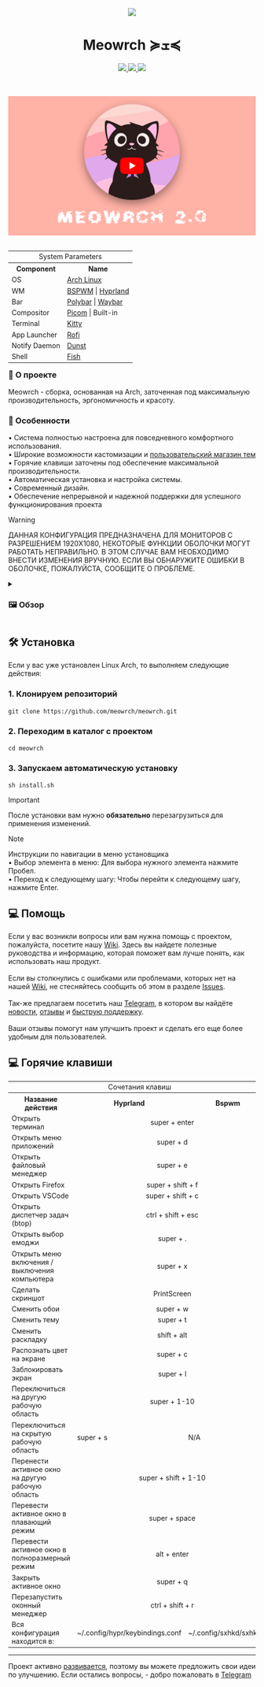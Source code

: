 
<div align="center">
	<img src=".meta/logo.png" width="300px">
	<h1> Meowrch ≽ܫ≼</h1>
	<a href="https://github.com/meowrch/meowrch/stargazers">
		<img src="https://img.shields.io/github/stars/meowrch/meowrch?color=C9CBFF&labelColor=1C2325&style=for-the-badge">
	</a>
	<a href="https://github.com/meowrch/meowrch/issues">
		<img src="https://img.shields.io/github/issues/meowrch/meowrch?color=ffb29b&labelColor=1C2325&style=for-the-badge">
	</a>
	<a href="./LICENSE">
		<img src="https://img.shields.io/github/license/meowrch/meowrch?color=FCA2AA&labelColor=1C2325&style=for-the-badge">
	</a>
	<br>
</div>

<br>
<br>

<a href="https://youtu.be/KdGPDF4p5CA"><img src=".meta/assets/video-preview-youtube.png"></a>

<!-- INFORMATION -->
<table align="right">
	<tr>
	    <td colspan="2" align="center">System Parameters</td>
	</tr>
	<tr>
	    <th>Component</th>
	    <th>Name</th>
	</tr>
	<tr>
	    <td>OS</td>
	    <td><a href="https://archlinux.org/">Arch Linux</a></td>
	</tr>
	<tr>
	    <td>WM</td>
	    <td><a href="https://github.com/baskerville/bspwm">BSPWM</a> | <a href="https://hyprland.org/">Hyprland</a></td>
	</tr>
	<tr>
	    <td>Bar</td>
	    <td><a href="https://github.com/polybar/polybar">Polybar</a> | <a href="https://github.com/Alexays/Waybar">Waybar</a></td>
	</tr>
	<tr>
	    <td>Compositor</td>
	    <td><a href="https://github.com/yshui/picom">Picom</a> | Built-in</td>
	</tr>
	<tr>
	    <td>Terminal</td>
	    <td><a href="https://github.com/kovidgoyal/kitty">Kitty</a></td>
	</tr>
	<tr>
	    <td>App Launcher</td>
	    <td><a href="https://github.com/davatorium/rofi">Rofi</a></td>
	</tr>
	<tr>
	    <td>Notify Daemon</td>
	    <td><a href="https://github.com/dunst-project/dunst">Dunst</a></td>
	</tr>
	<tr>
	    <td>Shell</td>
	    <td><a href="https://github.com/fish-shell/fish-shell">Fish</a></td>
	</tr>
</table>
<div align="left">
	<h3> 📝 О проекте</h2> 
	<p>
	Meowrch - сборка, основанная на Arch, заточенная под максимальную производительность, эргономичность и красоту.
	</p>
	<h3>🚀 Особенности</h2>
	<p>
	• Система полностью настроена для повседневного комфортного использования.<br>
	• Широкие возможности кастомизации и <a href="https://github.com/meowrch/meowrch-themes">пользовательский магазин тем</a><br>
	• Горячие клавиши заточены под обеспечение максимальной производительности.<br>
	• Автоматическая установка и настройка системы. <br>
	• Современный дизайн. <br>
	• Обеспечение непрерывной и надежной поддержки для успешного функционирования проекта<br>
	</p>
</div>

> [!WARNING]
> ДАННАЯ КОНФИГУРАЦИЯ ПРЕДНАЗНАЧЕНА ДЛЯ МОНИТОРОВ С РАЗРЕШЕНИЕМ 1920X1080,
> НЕКОТОРЫЕ ФУНКЦИИ ОБОЛОЧКИ МОГУТ РАБОТАТЬ НЕПРАВИЛЬНО.
> В ЭТОМ СЛУЧАЕ ВАМ НЕОБХОДИМО ВНЕСТИ ИЗМЕНЕНИЯ ВРУЧНУЮ.
> ЕСЛИ ВЫ ОБНАРУЖИТЕ ОШИБКИ В ОБОЛОЧКЕ, ПОЖАЛУЙСТА, СООБЩИТЕ О ПРОБЛЕМЕ.

<!-- IMAGES -->
<details close> <summary><h3>🖼️ Обзор</h3></summary>
	<img src=".meta/assets/1.png">
	<img src=".meta/assets/2.png">
	<img src=".meta/assets/3.png">
	<img src=".meta/assets/4.png">
	<img src=".meta/assets/5.png">
	<img src=".meta/assets/6.png">
	<img src=".meta/assets/7.png">
</details>

<!-- INSTALLATION -->
## 🛠 Установка
Если у вас уже установлен Linux Arch, то выполняем следующие действия:
### 1. Клонируем репозиторий
```
git clone https://github.com/meowrch/meowrch.git
```
### 2. Переходим в каталог с проектом
```
cd meowrch
```
### 3. Запускаем автоматическую установку
```
sh install.sh
```

> [!important]
> После установки вам нужно **обязательно** перезагрузиться для применения изменений.


> [!note]
> Инструкции по навигации в меню установщика \
> • Выбор элемента в меню: Для выбора нужного элемента нажмите Пробел. \
> • Переход к следующему шагу: Чтобы перейти к следующему шагу, нажмите Enter.

<h2>💻 Помощь</h2>
Если у вас возникли вопросы или вам нужна помощь с проектом, пожалуйста, посетите нашу <a href="https://github.com/meowrch/meowrch/wiki">Wiki</a>. Здесь вы найдете полезные руководства и информацию, которая поможет вам лучше понять, как использовать наш продукт.<br><br>
Если вы столкнулись с ошибками или проблемами, которых нет на нашей <a href="https://github.com/meowrch/meowrch/wiki">Wiki</a>, не стесняйтесь сообщить об этом в разделе <a href="https://github.com/meowrch/meowrch/issues">Issues</a>. 
<br><br>
Так-же предлагаем посетить наш <a href="https://t.me/meowrch">Telegram</a>, в котором вы найдёте <a href="https://t.me/meowrch/9">новости</a>, <a href="https://t.me/meowrch/22">отзывы</a> и <a href="https://t.me/meowrch/7">быструю поддержку</a>.
<br><br>
Ваши отзывы помогут нам улучшить проект и сделать его еще более удобным для пользователей.


<h2>💻 Горячие клавиши</h2>
<table align="center">
	<tr>
		<td colspan="3" align="center">Сочетания клавиш</td>
	</tr>
    <tr>
        <th>Название действия</th>
        <th>Hyprland</th>
		<th>Bspwm</th>
    </tr>
	<tr>
        <td>Открыть терминал</td>
		<td colspan="2" align="center">super + enter</td>
    </tr>
    <tr>
        <td>Открыть меню приложений</td>
		<td colspan="2" align="center">super + d</td>
    </tr>
	<tr>
        <td>Открыть файловый менеджер</td>
		<td colspan="2" align="center">super + e</td>
    </tr>
	<tr>
        <td>Открыть Firefox</td>
		<td colspan="2" align="center">super + shift + f</td>
    </tr>
	<tr>
        <td>Открыть VSCode</td>
		<td colspan="2" align="center">super + shift + c</td>
    </tr>
	<tr>
        <td>Открыть диспетчер задач (btop)</td>
		<td colspan="2" align="center">ctrl + shift + esc</td>
    </tr>
	<tr>
        <td>Открыть выбор емоджи</td>
		<td colspan="2" align="center">super + .</td>
    </tr>
    <tr>
        <td>Открыть меню включения / выключения компьютера</td>
		<td colspan="2" align="center">super + x</td>
    </tr>
	<tr>
        <td>Сделать скриншот</td>
		<td colspan="2" align="center">PrintScreen</td>
    </tr>
	<tr>
        <td>Сменить обои</td>
		<td colspan="2" align="center">super + w</td>
    </tr>
	<tr>
        <td>Сменить тему</td>
		<td colspan="2" align="center">super + t</td>
    </tr>
	<tr>
        <td>Сменить раскладку</td>
		<td colspan="2" align="center">shift + alt</td>
    </tr>
    <tr>
        <td>Распознать цвет на экране</td>
		<td colspan="2" align="center">super + c</td>
    </tr>
    <tr>
        <td>Заблокировать экран</td>
        <td colspan="2" align="center">super + l</td>
    </tr>
	<tr>
        <td>Переключиться на другую рабочую область</td>
		<td colspan="2" align="center">super + 1-10</td>
    </tr>
	<tr>
        <td>Переключиться на скрытую рабочую область</td>
		<td>super + s</td>
		<td>N/A</td>
    </tr>
    <tr>
        <td>Перенести активное окно на другую рабочую область</td>
		<td colspan="2" align="center">super + shift + 1-10</td>
    </tr>
    <tr>
        <td>Перевести активное окно в плавающий режим</td>
		<td colspan="2" align="center">super + space</td>
    </tr>
	<tr>
        <td>Перевести активное окно в полноразмерный режим</td>
		<td colspan="2" align="center">alt + enter</td>
    </tr>
    <tr>
        <td>Закрыть активное окно</td>
		<td colspan="2" align="center">super + q</td>
    </tr>
    <tr>
        <td>Перезапустить оконный менеджер</td>
		<td colspan="2" align="center">ctrl + shift + r</td>
    </tr>
	<tr>
		<td>Вся конфигурация находится в: </td>
		<td>~/.config/hypr/keybindings.conf</td>
		<td>~/.config/sxhkd/sxhkdrc</td>
	</tr>
</table>

***

Проект активно <a href="https://github.com/meowrch/meowrch/projects">развивается</a>, поэтому вы можете предложить свои идеи по улучшению. 
Если остались вопросы, - добро пожаловать в <a href="https://t.me/meowrch">Telegram</a>

